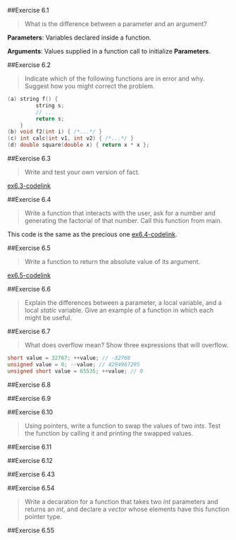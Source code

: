 ##Exercise 6.1

> What is the difference between a parameter and an argument?

**Parameters**: Variables declared inside a function.

**Arguments**: Values supplied in a function call to initialize **Parameters**.

##Exercise 6.2

> Indicate which of the following functions are in error and why. Suggest how you might correct the problem.

```cpp
(a) string f() {
         string s;
         // ...
         return s;
    }
(b) void f2(int i) { /*...*/ }
(c) int calc(int v1, int v2) { /*...*/ }
(d) double square(double x) { return x * x };
```

##Exercise 6.3

> Write and test your own version of fact.

[ex6.3-codelink](exercise6.3.cc)

##Exercise 6.4

> Write a function that interacts with the user, ask for a number and generating the factorial of that number. Call this
> function from main.

This code is the same as the precious one [ex6.4-codelink](exercise6.3.cc).

##Exercise 6.5

> Write a function to return the absolute value of its argument.

[ex6.5-codelink](exercise6.5.cc)

##Exercise 6.6

> Explain the differences between a parameter, a local variable, and a local *static* variable. Give an example of a
> function in which each might be useful.



##Exercise 6.7

> What does overflow mean? Show three expressions that will overflow.

```cpp
short value = 32767; ++value; // -32768
unsigned value = 0; --value; // 4294967295
unsigned short value = 65535; ++value; // 0
```

##Exercise 6.8

##Exercise 6.9

##Exercise 6.10

> Using pointers, write a function to swap the values of two *ints*. Test the function by calling it and printing the
> swapped values.

##Exercise 6.11

>

##Exercise 6.12

>

##Exercise 6.43

##Exercise 6.54

> Write a decaration for a function that takes two *int* parameters and returns an *int*, and declare a *vector* whose elements have this function pointer type.

##Exercise 6.55

